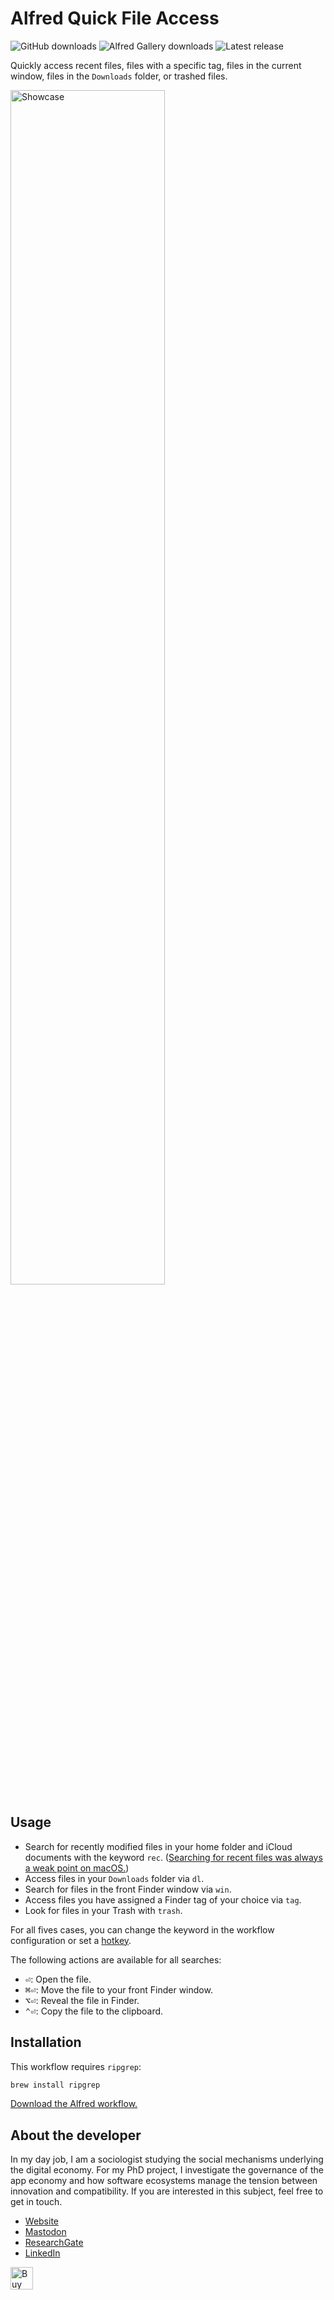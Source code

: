 # Alfred Quick File Access
![GitHub downloads](https://img.shields.io/github/downloads/chrisgrieser/alfred-quick-file-access/total?label=GitHub%20Downloads&style=plastic&logo=github)
![Alfred Gallery downloads](https://img.shields.io/badge/dynamic/yaml?url=https%3A%2F%2Fraw.githubusercontent.com%2Fchrisgrieser%2F.config%2Frefs%2Fheads%2Fmain%2FAlfred.alfredpreferences%2Falfred-workflow-download-count.yaml&style=plastic&logo=alfred&label=Gallery%20Downloads&color=%235C1F87&query=alfred-quick-file-access)
![Latest release](https://img.shields.io/github/v/release/chrisgrieser/alfred-quick-file-access?label=Latest%20Release&style=plastic)

Quickly access recent files, files with a specific tag, files in the current
window, files in the `Downloads` folder, or trashed files.

<img alt="Showcase" width=70% src="https://github.com/user-attachments/assets/a3288c1e-489b-4241-9499-078913d1504d">

## Usage
- Search for recently modified files in your home folder and iCloud documents
  with the keyword `rec`. ([Searching for recent files was always a weak
  point on
  macOS.](https://new.reddit.com/r/macapps/comments/1eiy0pa/recents_folder_on_mac_is_driving_me_crazy/))
- Access files in your `Downloads` folder via `dl`.
- Search for files in the front Finder window via `win`.
- Access files you have assigned a Finder tag of your choice via `tag`.
- Look for files in your Trash with `trash`.

For all fives cases, you can change the keyword in the workflow configuration or
set a [hotkey](https://www.alfredapp.com/help/workflows/triggers/hotkey/).

The following actions are available for all searches:
- <kbd>⏎</kbd>: Open the file.
- <kbd>⌘</kbd><kbd>⏎</kbd>: Move the file to your front Finder window.
- <kbd>⌥</kbd><kbd>⏎</kbd>: Reveal the file in Finder.
- <kbd>⌃</kbd><kbd>⏎</kbd>: Copy the file to the clipboard.

## Installation
This workflow requires `ripgrep`:

```bash
brew install ripgrep
```

[Download the Alfred workflow.](https://github.com/chrisgrieser/alfred-quick-file-access/releases/latest)

## About the developer
In my day job, I am a sociologist studying the social mechanisms underlying the
digital economy. For my PhD project, I investigate the governance of the app
economy and how software ecosystems manage the tension between innovation and
compatibility. If you are interested in this subject, feel free to get in touch.

- [Website](https://chris-grieser.de/)
- [Mastodon](https://pkm.social/@pseudometa)
- [ResearchGate](https://www.researchgate.net/profile/Christopher-Grieser)
- [LinkedIn](https://www.linkedin.com/in/christopher-grieser-ba693b17a/)

<a href='https://ko-fi.com/Y8Y86SQ91' target='_blank'> <img height='36'
style='border:0px;height:36px;' src='https://cdn.ko-fi.com/cdn/kofi1.png?v=3'
border='0' alt='Buy Me a Coffee at ko-fi.com' /></a>
